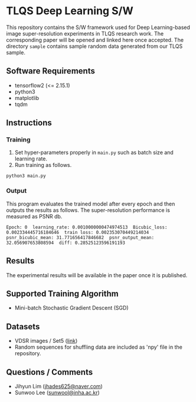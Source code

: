 
# TLQS Deep Learning S/W
This repository contains the S/W framework used for Deep Learning-based image super-resolution experiments in TLQS research work.
The corresponding paper will be opened and linked here once accepted. The directory `sample` contains sample random data generated from our TLQS sample.

## Software Requirements
 * tensorflow2 (<= 2.15.1)
 * python3
 * matplotlib
 * tqdm

## Instructions
### Training
 1. Set hyper-parameters properly in `main.py` such as batch size and learning rate.
 2. Run training as follows.
```
python3 main.py
```
### Output
This program evaluates the trained model after every epoch and then outputs the results as follows.
The super-resolution performance is measured as PSNR db.
```
Epoch: 0  learning_rate: 0.0010000000474974513  Bicubic_loss: 0.002334445716184646  train loss: 0.002353070449214034
psnr_bicubic_mean: 31.771656417846682  psnr_output_mean: 32.056907653808594  diff: 0.28525123596191193
```

## Results
The experimental results will be available in the paper once it is published.

## Supported Training Algorithm
 * Mini-batch Stochastic Gradient Descent (SGD)

## Datasets
 * VDSR images / Set5 ([link](https://cv.snu.ac.kr/research/VDSR/))
 * Random sequences for shuffling data are included as 'npy' file in the repository.
 
## Questions / Comments
 * Jihyun Lim (jhades625@naver.com)
 * Sunwoo Lee (sunwool@inha.ac.kr)
